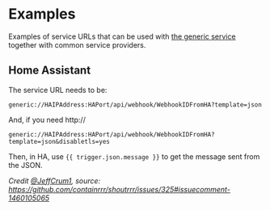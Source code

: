 # Examples

Examples of service URLs that can be used with [the generic service](../generic) together with common service providers.

## Home Assistant

The service URL needs to be:
```
generic://HAIPAddress:HAPort/api/webhook/WebhookIDFromHA?template=json
```

And, if you need http://
```
generic://HAIPAddress:HAPort/api/webhook/WebhookIDFromHA?template=json&disabletls=yes
```

Then, in HA, use `{{ trigger.json.message }}` to get the message sent from the JSON.

_Credit [@JeffCrum1](https://github.com/JeffCrum1), source: https://github.com/containrrr/shoutrrr/issues/325#issuecomment-1460105065_
